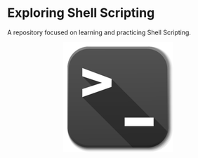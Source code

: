 # Exploring Shell Scripting 

A repository focused on learning and practicing Shell Scripting.

<p align='center'>
  <img src='assets/imgs/logo_2.png' alt='screenshot' />
</p>
